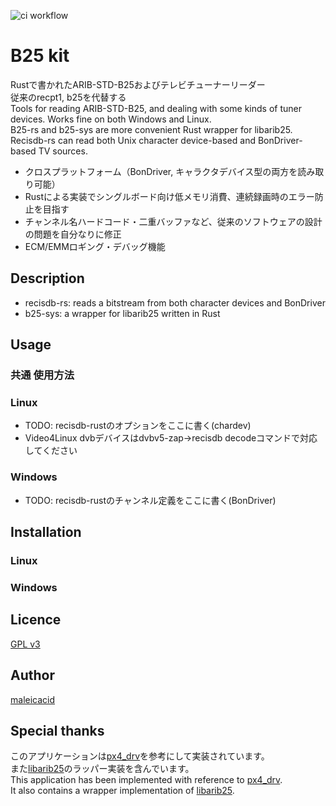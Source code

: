 ![ci workflow](https://github.com/kazuki0824/b25-kit-rs/actions/workflows/rust.yml/badge.svg)

B25 kit
====
Rustで書かれたARIB-STD-B25およびテレビチューナーリーダー  
従来のrecpt1, b25を代替する  
Tools for reading ARIB-STD-B25, and dealing with some kinds of tuner devices. Works fine on both Windows and Linux.  
B25-rs and b25-sys are more convenient Rust wrapper for libarib25. Recisdb-rs can read both Unix character device-based and BonDriver-based TV sources. 
- クロスプラットフォーム（BonDriver, キャラクタデバイス型の両方を読み取り可能）
- Rustによる実装でシングルボード向け低メモリ消費、連続録画時のエラー防止を目指す
- チャンネル名ハードコード・二重バッファなど、従来のソフトウェアの設計の問題を自分なりに修正
- ECM/EMMロギング・デバッグ機能

## Description
- recisdb-rs: reads a bitstream from both character devices and BonDriver
- b25-sys: a wrapper for libarib25 written in Rust


## Usage
### 共通 使用方法

### Linux
- TODO: recisdb-rustのオプションをここに書く(chardev)
- Video4Linux dvbデバイスはdvbv5-zap->recisdb decodeコマンドで対応してください
### Windows
- TODO: recisdb-rustのチャンネル定義をここに書く(BonDriver)

## Installation
### Linux
### Windows

## Licence
[GPL v3](https://github.com/kazuki0824/b25-kit-rs/blob/master/LICENSE)

## Author
[maleicacid](https://github.com/kazuki0824)

## Special thanks
このアプリケーションは[px4_drv](https://github.com/nns779/px4_drv)を参考にして実装されています。  
また[libarib25](https://github.com/stz2012/libarib25)のラッパー実装を含んでいます。  
This application has been implemented with reference to [px4_drv](https://github.com/nns779/px4_drv).  
It also contains a wrapper implementation of [libarib25](https://github.com/stz2012/libarib25).
